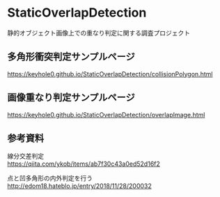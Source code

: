 # StaticOverlapDetection
静的オブジェクト画像上での重なり判定に関する調査プロジェクト

## 多角形衝突判定サンプルページ
https://keyhole0.github.io/StaticOverlapDetection/collisionPolygon.html

## 画像重なり判定サンプルページ  
https://keyhole0.github.io/StaticOverlapDetection/overlapImage.html

## 参考資料

線分交差判定  
https://qiita.com/ykob/items/ab7f30c43a0ed52d16f2

点と凹多角形の内外判定を行う
http://edom18.hateblo.jp/entry/2018/11/28/200032
